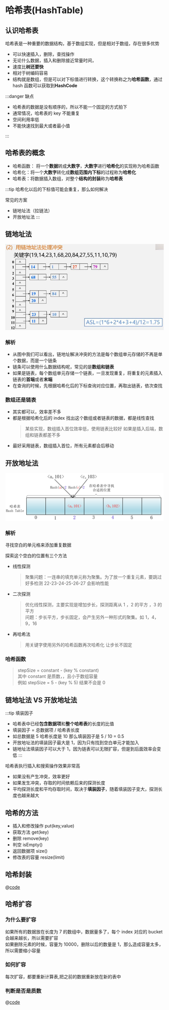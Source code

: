 # 哈希表(HashTable)

## 认识哈希表

哈希表是一种重要的数据结构，基于数组实现，但是相对于数组，存在很多优势

- 可以快速插入，删除，查找操作
- 无论什么数据，插入和删除接近常量时间，
- 速度比**树还要快**
- 相对于树编码容易
- 结构就是数组，但是可以对下标值进行转换，这个转换称之为**哈希函数**，通过 hash 函数可以获取到**HashCode**

:::danger 缺点

- 哈希表的数据是没有顺序的，所以不能一个固定的方式拍下
- 通常情况，哈希表的 key 不能重复
- 空间利用率低
- 不能快速找到最大或者最小值

:::

## 哈希表的概念

- 哈希函数： 将一个**数据**转成**大数字**，**大数字**进行**哈希化**的实现称为哈希函数
- 哈希化：将一个**大数字**转化成**数组范围内下标**的过程称为**哈希化**
- 哈希表：将数据插入数组，对整个**结构的封装**称为**哈希表**

:::tip
哈希化以后的下标值可能会重复，那么如何解决

常见的方案

- 链地址法（拉链法）
- 开放地址法
  :::

## 链地址法

![链地址法](./Link.png)

### 解析

- 从图中我们可以看出，链地址解决冲突的方法是每个数组单元存储的不再是单个数据，而是一个链条
- 链条可以使用什么数据结构呢，常见的是**数组和链表**
- 如果是链表，每个数组单元存储一个链表，一旦发现重复，将重复的元素插入链表的**首端**或者**末端**
- 在查询的时候，先根据哈希化后的下标查询对应位置，再取出链表，依次查找

### 数组还是链表

- 其实都可以，效率差不多
- 都是根据哈希化后的 index 找出这个数组或者链表的数据，都是线性查找
  > 某些实现，数组插入首位效率低，使用链表比较好
  > 如果是插入后端，数组和链表都差不多
- 最好采用链表，数组插入首位，所有元素都会后移动

## 开放地址法

![开放地址法](./address.png)

### 解析

寻找空白的单元格来添加重复数据

探索这个空白的位置有三个方法

- 线性探测
  > 聚集问题：一连串的填充单元称为聚集。为了放一个重复元素，要跳过好多检测 22-23-24-25-26-27
  > 会影响性能
- 二次探测
  > 优化线性探测，主要实现是增加步长，探测距离从 1 ，2 的平方 ，3 的平方  
  > 问题：步长平方，步长固定，会产生另外一种形式的聚集。如 1，4，9，16
- 再哈希法
  > 用关键字使用另外的哈希函数再次哈希化
  > 让步长不固定

### 哈希函数

> stepSize = constant - (key % constant)  
> 其中 constant 是质数，，且小于数组容量  
> 例如 stepSize = 5 - (key % 5) 结果不会是 0

## 链地址法 VS 开放地址法

:::tip 填装因子

- 哈希表中已经**包含数据项**和**整个哈希表**的长度的比值
- 填装因子 = 总数据项 / 哈希表长度
- 如总数据是 5 哈希长度是 10 那么填装因子是 5 / 10 = 0.5
- 开放地址法的填装因子最大是 1，因为只有找到空白单元才能加入
- 链地址法填装因子可以大于 1，因为链表可以无限扩容，但是到后面效率会变低
  :::

哈希表执行插入和搜索操作效果非常高

- 如果没有产生冲突，效率更好
- 如果发生冲突，存取的时间依赖后来的探测长度
- 平均探测长度和平均存取时间，取决于**填装因子**，随着填装因子变大，探测长度也越来越大

## 哈希的方法

- 插入和修改操作 put(key,value)
- 获取方法 get(key)
- 删除 remove(key)
- 判空 isEmpty()
- 返回数据项 size()
- 修改表的容量 resize(limit)

## 哈希封装

@[code](./HashTable.js)

## 哈希扩容

### 为什么要扩容

如果所有的数据放在长度为 7 的数组中，数据量多了，每个 index 对应的 bucket 会越来越长，所以需要扩容  
如果删除元素的时候，容量为 10000，删除以后的数量是 1，那么造成容量太多，所以需要缩小容量

### 如何扩容

每次扩容，都要重新计算表,把之前的数据重新放在新的表中

### 判断是否是质数

@[code](./isPrime.js)
